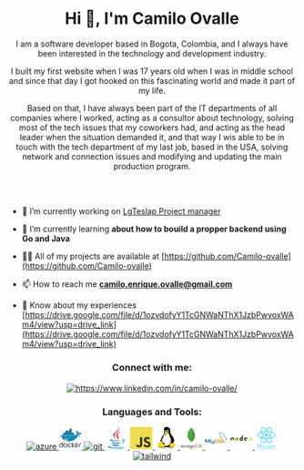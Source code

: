 <h1 align="center">Hi 👋, I'm Camilo Ovalle</h1>
<p align="center">I am a software developer based in Bogota, Colombia, and I always have been interested in the technology and development industry. </p>

<p align="center">I built my first website when I was 17 years old when I was in middle school and since that day I got hooked on this fascinating world and made it part of my life. </p>

<p align="center">Based on that, I have always been part of the IT departments of all companies where I worked, acting as a consultor about technology, solving most of the tech issues that my coworkers had, and acting as the head leader when the situation demanded it, and that way I wis able to be in touch with the tech department of my last job, based in the USA, solving network and connection issues and modifying and updating the main production program.</p>

<br>
<br>

- 🔭 I’m currently working on [LgTeslap Project manager](https://github.com/Camilo-ovalle/LgTeslap-Frontend.git)

- 🌱 I’m currently learning **about how to bouild a propper backend using Go and Java**

- 👨‍💻 All of my projects are available at [https://github.com/Camilo-ovalle](https://github.com/Camilo-ovalle)

- 📫 How to reach me **camilo.enrique.ovalle@gmail.com**

- 📄 Know about my experiences [https://drive.google.com/file/d/1ozvdofyY1TcGNWaNThX1JzbPwvoxWAm4/view?usp=drive_link](https://drive.google.com/file/d/1ozvdofyY1TcGNWaNThX1JzbPwvoxWAm4/view?usp=drive_link)

<h3 align="center">Connect with me:</h3>
<p align="center">
<a href="https://linkedin.com/in/https://www.linkedin.com/in/camilo-ovalle/" target="blank"><img align="center" src="https://raw.githubusercontent.com/rahuldkjain/github-profile-readme-generator/master/src/images/icons/Social/linked-in-alt.svg" alt="https://www.linkedin.com/in/camilo-ovalle/" height="30" width="40" /></a>
</p>

<h3 align="center">Languages and Tools:</h3>
<p align="center"><a href="https://azure.microsoft.com/en-in/" target="_blank" rel="noreferrer"> <img src="https://www.vectorlogo.zone/logos/microsoft_azure/microsoft_azure-icon.svg" alt="azure" width="40" height="40"/> </a> <a href="https://www.docker.com/" target="_blank" rel="noreferrer"> <img src="https://raw.githubusercontent.com/devicons/devicon/master/icons/docker/docker-original-wordmark.svg" alt="docker" width="40" height="40"/> </a> <a href="https://git-scm.com/" target="_blank" rel="noreferrer"> <img src="https://www.vectorlogo.zone/logos/git-scm/git-scm-icon.svg" alt="git" width="40" height="40"/> </a> <a href="https://www.java.com" target="_blank" rel="noreferrer"> <img src="https://raw.githubusercontent.com/devicons/devicon/master/icons/java/java-original.svg" alt="java" width="40" height="40"/> </a> <a href="https://developer.mozilla.org/en-US/docs/Web/JavaScript" target="_blank" rel="noreferrer"> <img src="https://raw.githubusercontent.com/devicons/devicon/master/icons/javascript/javascript-original.svg" alt="javascript" width="40" height="40"/> </a> <a href="https://www.linux.org/" target="_blank" rel="noreferrer"> <img src="https://raw.githubusercontent.com/devicons/devicon/master/icons/linux/linux-original.svg" alt="linux" width="40" height="40"/> </a> <a href="https://www.mongodb.com/" target="_blank" rel="noreferrer"> <img src="https://raw.githubusercontent.com/devicons/devicon/master/icons/mongodb/mongodb-original-wordmark.svg" alt="mongodb" width="40" height="40"/> </a> <a href="https://www.mysql.com/" target="_blank" rel="noreferrer"> <img src="https://raw.githubusercontent.com/devicons/devicon/master/icons/mysql/mysql-original-wordmark.svg" alt="mysql" width="40" height="40"/> </a> <a href="https://nodejs.org" target="_blank" rel="noreferrer"> <img src="https://raw.githubusercontent.com/devicons/devicon/master/icons/nodejs/nodejs-original-wordmark.svg" alt="nodejs" width="40" height="40"/> </a> <a href="https://reactjs.org/" target="_blank" rel="noreferrer"> <img src="https://raw.githubusercontent.com/devicons/devicon/master/icons/react/react-original-wordmark.svg" alt="react" width="40" height="40"/> </a> <a href="https://tailwindcss.com/" target="_blank" rel="noreferrer"> <img src="https://www.vectorlogo.zone/logos/tailwindcss/tailwindcss-icon.svg" alt="tailwind" width="40" height="40"/> </a></p>
